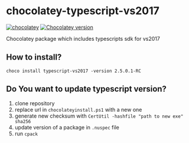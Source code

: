 # chocolatey-typescript-vs2017
[![chocolatey](https://img.shields.io/chocolatey/dt/typescript-vs2017.svg)](https://chocolatey.org/packages/typescript-vs2017)
[![Chocolatey version](https://img.shields.io/chocolatey/v/typescript-vs2017.svg)](https://chocolatey.org/packages/typescript-vs2017)


Chocolatey package which includes typescripts sdk for vs2017
## How to install?
`choco install typescript-vs2017 -version 2.5.0.1-RC`

## Do You want to update typescript version?
1. clone repository
2. replace url in `chocolateyinstall.ps1` with a new one
3. generate new checksum with `CertUtil -hashfile "path to new exe" sha256`
4. update version of a package in `.nuspec` file
5. run `cpack`

